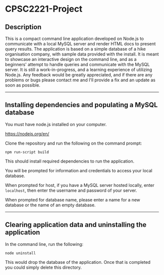 # CPSC2221-Project

## Description

This is a compact command line application developed on Node.js to communicate with a local MySQL server and render HTML docs to present query results.
The application is based on a simple database of a hike organisation company, with sample data provided with the install.
It is meant to showcase an interactive design on the command line, and as a beginners' attempt to handle queries and communicate with the MySQL server.
It is still a work-in-progress, and a learning experience of utilizing Node.js.
Any feedback would be greatly appreciated, and if there are any problems or bugs please contact me and I'll provide a fix and an update as soon as possible.

---

## Installing dependencies and populating a MySQL database

You must have node.js installed on your computer.

https://nodejs.org/en/

Clone the repository and run the following on the command prompt:

```
npm run-script build
```

This should install required dependencies to run the application.

You will be prompted for information and credentials to access your local database.

When prompted for host, if you have a MySQL server hosted locally, enter `localhost`, then enter the username and password of your server.

When prompted for database name, please enter a name for a new database or the name of an empty database.

---

## Clearing application data and uninstalling the application

In the command line, run the following:

```
node uninstall
```

This would drop the database of the application. Once that is completed you could simply delete this directory.